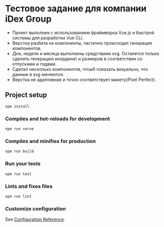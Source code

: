 # Тестовое задание для компании iDex Group
- Проект выполнен с использованием фрэймворка Vue.js и быстрой системы для разработки Vue CLI.
- Верстка разбита на компоненты, частично происходит генерация компонентов.
- Дни, недели и месяца выполнены средствами svg. Останется только сделать генерацию координат и размеров в соответствии со отпусками и годами.
- Сделал несколько компонентов, чтоыб показать визуально, что данные в svg меняются.
- Верстка не адаптивная и точно соответствует макету(Pixel Perfect).


## Project setup
```
npm install
```

### Compiles and hot-reloads for development
```
npm run serve
```

### Compiles and minifies for production
```
npm run build
```

### Run your tests
```
npm run test
```

### Lints and fixes files
```
npm run lint
```

### Customize configuration
See [Configuration Reference](https://cli.vuejs.org/config/).
